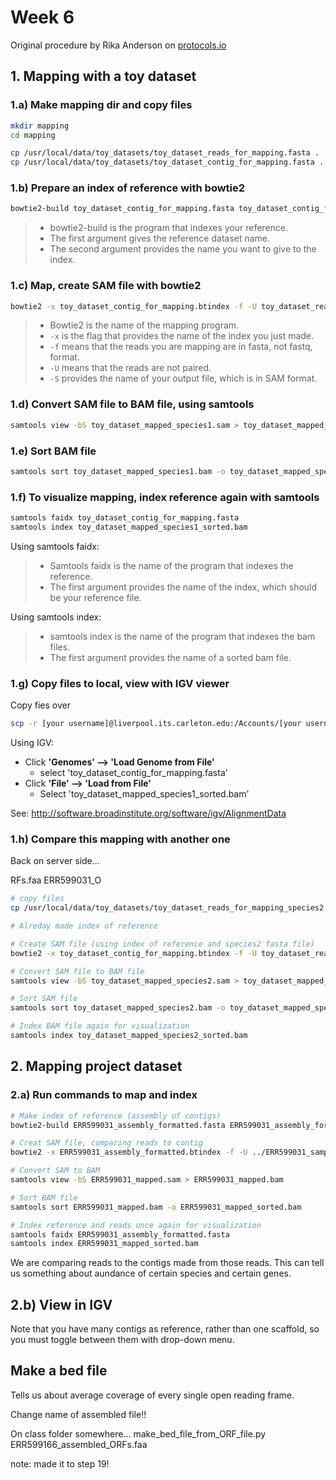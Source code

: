 # Week 6

Original procedure by Rika Anderson on [protocols.io](https://www.protocols.io/private/5f2426912e927a47e8a87a7d9e23156a)

## 1. Mapping with a toy dataset



### 1.a) Make mapping dir and copy files

```bash
mkdir mapping
cd mapping

cp /usr/local/data/toy_datasets/toy_dataset_reads_for_mapping.fasta .
cp /usr/local/data/toy_datasets/toy_dataset_contig_for_mapping.fasta .
```



### 1.b) Prepare an index of reference with bowtie2

```bash
bowtie2-build toy_dataset_contig_for_mapping.fasta toy_dataset_contig_for_mapping.btindex
```
>* bowtie2-build is the program that indexes your reference.
>* The first argument gives the reference dataset name.
>* The second argument provides the name you want to give to the index.



### 1.c) Map, create SAM file with bowtie2

```bash
bowtie2 -x toy_dataset_contig_for_mapping.btindex -f -U toy_dataset_reads_for_mapping.fasta -S toy_dataset_mapped_species1.sam
```

> * Bowtie2 is the name of the mapping program.
> * `-x` is the flag that provides the name of the index you just made.
> * `-f` means that the reads you are mapping are in fasta, not fastq, format.
> * `-U` means that the reads are not paired.
> * `-S` provides the name of your output file, which is in SAM format.



### 1.d) Convert SAM file to BAM file, using samtools

```bash
samtools view -bS toy_dataset_mapped_species1.sam > toy_dataset_mapped_species1.bam
```



### 1.e) Sort BAM file

```bash
samtools sort toy_dataset_mapped_species1.bam -o toy_dataset_mapped_species1_sorted.bam
```



### 1.f) To visualize mapping, index reference again with samtools

```bash
samtools faidx toy_dataset_contig_for_mapping.fasta
samtools index toy_dataset_mapped_species1_sorted.bam
```

Using samtools faidx:

> * Samtools faidx is the name of the program that indexes the reference.
> * The first argument provides the name of the index, which should be your reference file.

Using samtools index:

> * samtools index is the name of the program that indexes the bam files.
> * The first argument provides the name of a sorted bam file.



### 1.g) Copy files to local, view with IGV viewer

Copy fies over

```bash
scp -r [your username]@liverpool.its.carleton.edu:/Accounts/[your username]/toy_dataset_directory/mapping/ ~/Desktop
```

Using IGV:

* Click  **'Genomes' --> 'Load Genome from File'**
  - select 'toy_dataset_contig_for_mapping.fasta'
* Click **'File' --> 'Load from File'**
  - Select 'toy_dataset_mapped_species1_sorted.bam'

See: http://software.broadinstitute.org/software/igv/AlignmentData



### 1.h) Compare this mapping with another one

Back on server side...

RFs.faa  ERR599031_O
```bash
# copy files
cp /usr/local/data/toy_datasets/toy_dataset_reads_for_mapping_species2.fasta .

# Alreday made index of reference

# Create SAM file (using index of reference and species2 fasta file)
bowtie2 -x toy_dataset_contig_for_mapping.btindex -f -U toy_dataset_reads_for_mapping_species2.fasta -S toy_dataset_mapped_species2.sam

# Convert SAM file to BAM file
samtools view -bS toy_dataset_mapped_species2.sam > toy_dataset_mapped_species2.bam

# Sort SAM file
samtools sort toy_dataset_mapped_species2.bam -o toy_dataset_mapped_species2_sorted.bam

# Index BAM file again for visualization
samtools index toy_dataset_mapped_species2_sorted.bam
```



## 2. Mapping project dataset

### 2.a) Run commands to map and index

```bash
# Make index of reference (assembly of contigs)
bowtie2-build ERR599031_assembly_formatted.fasta ERR599031_assembly_formatted.btindex

# Creat SAM file, comparing reads to contig
bowtie2 -x ERR599031_assembly_formatted.btindex -f -U ../ERR599031_sample.fasta -S ERR599031_mapped.sam -p 4

# Convert SAM to BAM 
samtools view -bS ERR599031_mapped.sam > ERR599031_mapped.bam

# Sort BAM file
samtools sort ERR599031_mapped.bam -o ERR599031_mapped_sorted.bam

# Index reference and reads once again for visualization
samtools faidx ERR599031_assembly_formatted.fasta 
samtools index ERR599031_mapped_sorted.bam
```

We are comparing reads to the contigs made from those reads. This can tell us something about aundance of certain species and certain genes.



## 2.b) View in IGV

Note that you have many contigs as reference, rather than one scaffold, so you must toggle between them with drop-down menu.

## Make a bed file

Tells us about average coverage of every single open reading frame.

Change name of assembled file!!

On class folder somewhere...
make_bed_file_from_ORF_file.py ERR599166_assembled_ORFs.faa


note: made it to step 19!








